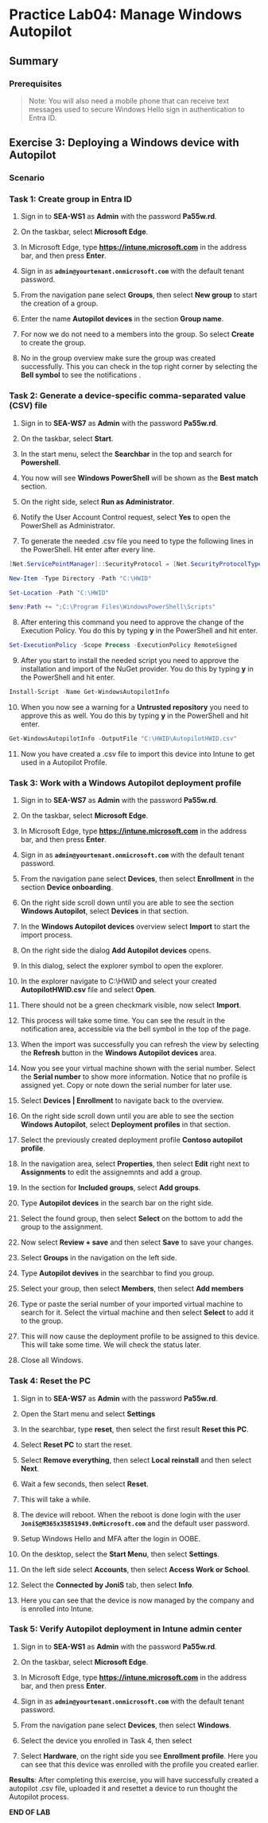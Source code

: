 # Practice Lab04: Manage Windows Autopilot

## Summary

### Prerequisites

  > Note: You will also need a mobile phone that can receive text messages used to secure Windows Hello sign in authentication to Entra ID.

## Exercise 3: Deploying a Windows device with Autopilot

### Scenario

### Task 1: Create group in Entra ID

1. Sign in to **SEA-WS1** as **Admin** with the password **Pa55w.rd**.

2. On the taskbar, select **Microsoft Edge**.

3. In Microsoft Edge, type **https://intune.microsoft.com** in the  address bar, and then press **Enter**. 

4. Sign in as **`admin@yourtenant.onmicrosoft.com`** with the default tenant password.

5. From the navigation pane select **Groups**, then select **New group** to start the creation of a group.

6. Enter the name **Autopilot devices** in the section **Group name**.

7. For now we do not need to a members into the group. So select **Create** to create the group. 

8. No in the group overview make sure the group was created successfully. This you can check in the top right corner by selecting the **Bell symbol** to see the notifications .

### Task 2: Generate a device-specific comma-separated value (CSV) file

1. Sign in to **SEA-WS7** as **Admin** with the password **Pa55w.rd**.

2. On the taskbar, select **Start**.

3. In the start menu, select the **Searchbar** in the top and search for **Powershell**.

4. You now will see **Windows PowerShell** will be shown as the **Best match** section. 

5. On the right side, select **Run as Administrator**.

6. Notify the User Account Control request, select **Yes** to open the PowerShell as Administrator.

7. To generate the needed .csv file you need to type the following lines in the PowerShell.
Hit enter after every line.

```Powershell
[Net.ServicePointManager]::SecurityProtocol = [Net.SecurityProtocolType]::Tls12
```

```Powershell
New-Item -Type Directory -Path "C:\HWID"
```

```Powershell
Set-Location -Path "C:\HWID"
```

```Powershell
$env:Path += ";C:\Program Files\WindowsPowerShell\Scripts"
```
8. After entering this command you need to approve the change of the Execution Policy. You do this by typing **y** in the PowerShell and hit enter.

```Powershell
Set-ExecutionPolicy -Scope Process -ExecutionPolicy RemoteSigned
```

9. After you start to install the needed script you need to approve the installation and import of the NuGet provider. You do this by typing **y** in the PowerShell and hit enter. 

```Powershell
Install-Script -Name Get-WindowsAutopilotInfo
```
10. When you now see a warning for a **Untrusted repository** you need to approve this as well. You do this by typing **y** in the PowerShell and hit enter. 

```Powershell
Get-WindowsAutopilotInfo -OutputFile "C:\HWID\AutopilotHWID.csv"
```

11. Now you have created a .csv file to import this device into Intune to get used in a Autopilot Profile. 

### Task 3: Work with a Windows Autopilot deployment profile

1. Sign in to **SEA-WS7** as **Admin** with the password **Pa55w.rd**.

2. On the taskbar, select **Microsoft Edge**.

3. In Microsoft Edge, type **https://intune.microsoft.com** in the  address bar, and then press **Enter**. 

4. Sign in as **`admin@yourtenant.onmicrosoft.com`** with the default tenant password.

5. From the navigation pane select **Devices**, then select **Enrollment** in the section **Device onboarding**.

6. On the right side scroll down until you are able to see the section **Windows Autopilot**, select **Devices** in that section.

7. In the **Windows Autopilot devices** overview select **Import** to start the import process.

8. On the right side the dialog **Add Autopilot devices** opens.

9. In this dialog, select the explorer symbol to open the explorer.

10. In the explorer navigate to C:\HWID and select your created **AutopilotHWID.csv** file and select **Open**.

11. There should not be a green checkmark visible, now select **Import**.

12. This process will take some time. You can see the result in the notification area, accessible via the bell symbol in the top of the page. 

13. When the import was successfully you can refresh the view by selecting the **Refresh** button in the **Windows Autopilot devices** area. 

14. Now you see your virtual machine shown with the serial number. Select the **Serial number** to show more information. Notice that no profile is assigned yet. Copy or note down the serial number for later use.

15. Select **Devices | Enrollment** to navigate back to the overview.

16. On the right side scroll down until you are able to see the section **Windows Autopilot**, select **Deployment profiles** in that section.

17. Select the previously created deployment profile **Contoso autopilot profile**.

18. In the navigation area, select **Properties**, then select **Edit** right next to **Assignments** to edit the assignemnts and add a group.

19. In the section for **Included groups**, select **Add groups**.

20. Type **Autopilot devices** in the search bar on the right side. 

21. Select the found group, then select **Select** on the bottom to add the group to the assignment.

22. Now select **Review + save** and then select **Save** to save your changes. 

23. Select **Groups** in the navigation on the left side.

24. Type **Autopilot devives** in the searchbar to find you group.

25. Select your group, then select **Members**, then select **Add members**

26. Type or paste the serial number of your imported virtual machine to search for it. Select the virtual machine and then select **Select** to add it to the group.

27. This will now cause the deployment profile to be assigned to this device. This will take some time. We will check the status later.

28. Close all Windows.

### Task 4: Reset the PC

1. Sign in to **SEA-WS7** as **Admin** with the password **Pa55w.rd**.

2. Open the Start menu and select **Settings**

3. In the searchbar, type **reset**, then select the first result **Reset this PC**.

4. Select **Reset PC** to start the reset.

5. Select **Remove everything**, then select **Local reinstall** and then select **Next**.

6. Wait a few seconds, then select **Reset**.

7. This will take a while.

8. The device will reboot. When the reboot is done login with the user **`JoniS@M365x35851949.OnMicrosoft.com`** and the default user password. 

9. Setup Windows Hello and MFA after the login in OOBE.

10. On the desktop, select the **Start Menu**, then select **Settings**.

11. On the left side select **Accounts**, then select **Access Work or School**.

12. Select the **Connected by JoniS** tab, then select **Info**.

13. Here you can see that the device is now managed by the company and is enrolled into Intune.

### Task 5: Verify Autopilot deployment in Intune admin center

1. Sign in to **SEA-WS1** as **Admin** with the password **Pa55w.rd**.

2. On the taskbar, select **Microsoft Edge**.

3. In Microsoft Edge, type **https://intune.microsoft.com** in the  address bar, and then press **Enter**. 

4. Sign in as **`admin@yourtenant.onmicrosoft.com`** with the default tenant password.

5. From the navigation pane select **Devices**, then select **Windows**.

6. Select the device you enrolled in Task 4, then select 

7. Select **Hardware**, on the right side you see **Enrollment profile**. Here you can see that this device was enrolled with the profile you created earlier. 

**Results**: After completing this exercise, you will have successfully created a autopilot .csv file, uploaded it and resettet a device to run thought the Autopilot process. 

**END OF LAB**